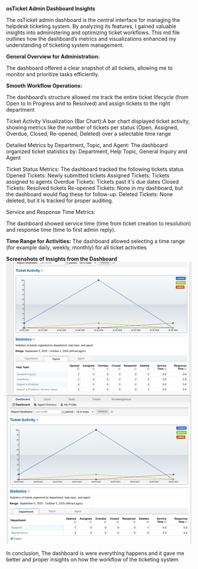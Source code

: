 **osTicket Admin Dashboard Insights**

The osTicket admin dashboard is the central interface for managing the helpdesk ticketing system. By analyzing its features, I gained valuable insights into administering and optimizing ticket workflows. This md file outlines how the dashboard’s metrics and visualizations enhanced my understanding of ticketing system management.

**General Overview for Administration:**

The dashboard offered a clear snapshot of all tickets, allowing me to monitor and prioritize tasks efficiently. 

**Smooth Workflow Operations:**

The dashboard’s structure allowed me track the entire ticket lifecycle (from Open to In Progress and to Resolved) and assign tickets to the right department

Ticket Activity Visualization (Bar Chart):A bar chart displayed ticket activity, showing metrics like the number of tickets per status (Open, Assigned, Overdue, Closed, Re-opened, Deleted) over a selectable time range 

Detailed Metrics by Department, Topic, and Agent:
The dashboard organized ticket statistics by: Department, Help Topic, General Inquiry and Agent

Ticket Status Metrics:
The dashboard tracked the following tickets status
Opened Tickets: Newly submitted tickets 
Assigned Tickets: Tickets assigned to agents 
Overdue Tickets: Tickets past it's due dates 
Closed Tickets: Resolved tickets 
Re-opened Tickets: None in my dashboard, but the dashboard would flag these for follow-up.
Deleted Tickets: None deleted, but it is tracked for proper auditing.


Service and Response Time Metrics:

The dashboard showed service time (time from ticket creation to resolution) and response time (time to first admin reply).


**Time Range for Activities:**
The dashboard allowed selecting a time range (for example daily, weekly, monthly) for all ticket activities

**Screenshots of Insights from the Dashboard**<br>
![alt text](Images/dashboardtopics.png)<br>
![alt text](Images/ticketdashboard.png)

In conclusion, The dashboard is were everything happens and it gave me better and proper insights on how the workflow of the ticketing system
